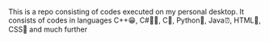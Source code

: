 This is a repo consisting of codes executed on my personal desktop.
It consists of codes in languages C++😁, C#🤷‍♂️, C👵, Python👶, Java⏰, HTML🦴, CSS💄 and much further
